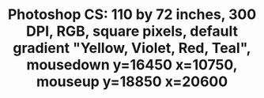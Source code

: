 ---
inv_num: 2009-001
add_credit:
url: 2009-001-photoshop-cs
title: 'Photoshop CS: 110 by 72 inches, 300 DPI, RGB, square pixels, default gradient
  "Yellow, Violet, Red, Teal", mousedown y=16450 x=10750, mouseup y=18850 x=20600'
year: '2009'
display_year: '2009'
medium: Chromogenic print
dims: 110 x 72 inches
pitch:
ps:
live_url:
youtube:
related_code:
subheading:
download:
commission:
related:
layout: things-i-made
---